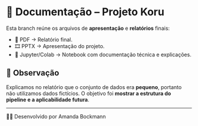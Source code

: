 # 📑 Documentação – Projeto Koru

Esta branch reúne os arquivos de **apresentação** e **relatórios** finais:

- 📄 PDF → Relatório final.  
- 🎞️ PPTX → Apresentação do projeto.  
- 📓 Jupyter/Colab → Notebook com documentação técnica e explicações.  

## 📌 Observação
Explicamos no relatório que o conjunto de dados era **pequeno**, portanto não utilizamos dados fictícios. O objetivo foi **mostrar a estrutura do pipeline e a aplicabilidade futura**.  

---
👩‍💻 Desenvolvido por Amanda Bockmann
